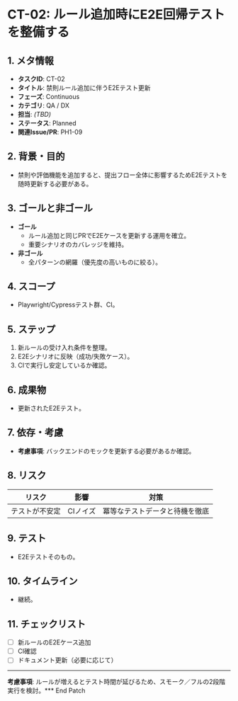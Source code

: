 # CT-02: ルール追加時にE2E回帰テストを整備する

## 1. メタ情報
- **タスクID**: CT-02
- **タイトル**: 禁則ルール追加に伴うE2Eテスト更新
- **フェーズ**: Continuous
- **カテゴリ**: QA / DX
- **担当**: _(TBD)_
- **ステータス**: Planned
- **関連Issue/PR**: PH1-09

## 2. 背景・目的
- 禁則や評価機能を追加すると、提出フロー全体に影響するためE2Eテストを随時更新する必要がある。

## 3. ゴールと非ゴール
- **ゴール**
  - ルール追加と同じPRでE2Eケースを更新する運用を確立。
  - 重要シナリオのカバレッジを維持。
- **非ゴール**
  - 全パターンの網羅（優先度の高いものに絞る）。

## 4. スコープ
- Playwright/Cypressテスト群、CI。

## 5. ステップ
1. 新ルールの受け入れ条件を整理。
2. E2Eシナリオに反映（成功/失敗ケース）。
3. CIで実行し安定しているか確認。

## 6. 成果物
- 更新されたE2Eテスト。

## 7. 依存・考慮
- **考慮事項**: バックエンドのモックを更新する必要があるか確認。

## 8. リスク
| リスク | 影響 | 対策 |
| --- | --- | --- |
| テストが不安定 | CIノイズ | 冪等なテストデータと待機を徹底 |

## 9. テスト
- E2Eテストそのもの。

## 10. タイムライン
- 継続。

## 11. チェックリスト
- [ ] 新ルールのE2Eケース追加
- [ ] CI確認
- [ ] ドキュメント更新（必要に応じて）

---
**考慮事項**: ルールが増えるとテスト時間が延びるため、スモーク／フルの2段階実行を検討。*** End Patch
